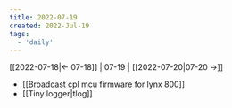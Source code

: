 ```yaml
---
title: 2022-07-19
created: 2022-Jul-19
tags:
  - 'daily'
---
```


[[2022-07-18|<- 07-18]] | 07-19 | [[2022-07-20|07-20 ->]]

- [[Broadcast cpl mcu firmware for lynx 800]]
- [[Tiny logger|tlog]]
